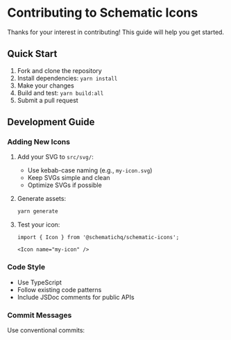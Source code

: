 # Contributing to Schematic Icons

Thanks for your interest in contributing! This guide will help you get started.

## Quick Start

1. Fork and clone the repository
2. Install dependencies: `yarn install`
3. Make your changes
4. Build and test: `yarn build:all`
5. Submit a pull request

## Development Guide

### Adding New Icons

1. Add your SVG to `src/svg/`:
   - Use kebab-case naming (e.g., `my-icon.svg`)
   - Keep SVGs simple and clean
   - Optimize SVGs if possible

2. Generate assets:
   ```bash
   yarn generate
   ```

3. Test your icon:
   ```tsx
   import { Icon } from '@schematichq/schematic-icons';
   
   <Icon name="my-icon" />
   ```

### Code Style

- Use TypeScript
- Follow existing code patterns
- Include JSDoc comments for public APIs

### Commit Messages

Use conventional commits:
